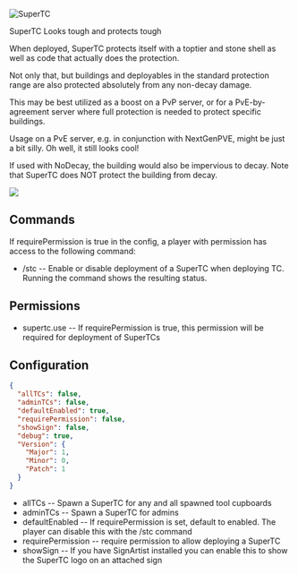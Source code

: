 ![SuperTC](https://i.imgur.com/YvmfS6d.png)

SuperTC Looks tough and protects tough

When deployed, SuperTC protects itself with a toptier and stone shell as well as code that actually does the protection.

Not only that, but buildings and deployables in the standard protection range are also protected absolutely from any non-decay damage.

This may be best utilized as a boost on a PvP server, or for a PvE-by-agreement server where full protection is needed to protect specific buildings.

Usage on a PvE server, e.g. in conjunction with NextGenPVE, might be just a bit silly.  Oh well, it still looks cool!

If used with NoDecay, the building would also be impervious to decay.  Note that SuperTC does NOT protect the building from decay.

![](https://imgur.com/ethO5AT.jpg)

## Commands

If requirePermission is true in the config, a player with permission has access to the following command:

 - /stc -- Enable or disable deployment of a SuperTC when deploying TC.  Running the command shows the resulting status.

## Permissions

 - supertc.use -- If requirePermission is true, this permission will be required for deployment of SuperTCs

## Configuration

```json
{
  "allTCs": false,
  "adminTCs": false,
  "defaultEnabled": true,
  "requirePermission": false,
  "showSign": false,
  "debug": true,
  "Version": {
    "Major": 1,
    "Minor": 0,
    "Patch": 1
  }
}
```

  - allTCs -- Spawn a SuperTC for any and all spawned tool cupboards
  - adminTCs -- Spawn a SuperTC for admins
  - defaultEnabled -- If requirePermission is set, default to enabled.  The player can disable this with the /stc command
  - requirePermission -- require permission to allow deploying a SuperTC
  - showSign -- If you have SignArtist installed you can enable this to show the SuperTC logo on an attached sign
